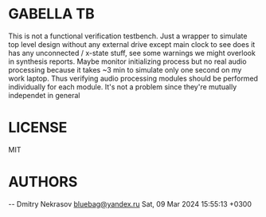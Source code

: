 GABELLA TB
==========

This is not a functional verification testbench. Just a wrapper to simulate
top level design without any external drive except main clock to see does it has
any unconnected / x-state stuff, see some warnings we might overlook in
synthesis reports. Maybe monitor initializing process but no real audio
processing because it takes ~3 min to simulate only one second on my work laptop.
Thus verifying audio processing modules should be performed individually for
each module. It's not a problem since they're mutually independet in general

LICENSE
=======

MIT

AUTHORS
=======

 -- Dmitry Nekrasov <bluebag@yandex.ru>  Sat, 09 Mar 2024 15:55:13 +0300
